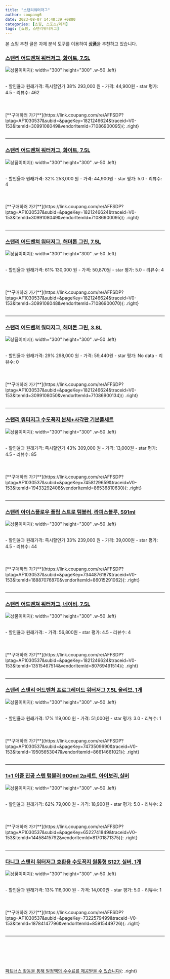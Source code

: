 ```yaml
---
title: "스탠리워터저그"
author: coupang6
date: 2023-08-07 14:40:39 +0800
categories: [쇼핑, 스포츠/레저]
tags: [쇼핑, 스탠리워터저그]
---
```


본 쇼핑 추천 글은 자체 분석 도구를 이용하여 [**상품**](https://link.coupang.com/a/bao1ui)을 추천하고 있습니다.

### [스탠리 어드벤쳐 워터저그, 화이트, 7.5L](https://link.coupang.com/re/AFFSDP?lptag=AF1030537&subid=&pageKey=1821246624&traceid=V0-153&itemId=3099108049&vendorItemId=71086900095)

![상품이미지](https://thumbnail8.coupangcdn.com/thumbnails/remote/230x230ex/image/retail/images/2020/07/14/15/0/6f8c9742-3c1a-4366-ac35-078c3c6d2c67.jpg){: width="300" height="300" .w-50 .left}


<br>
- 할인율과 원래가격: 즉시할인가 38%  293,000   원
- 가격: 44,900원
- star 평가: 4.5
- 리뷰수: 462
<br>
<br>
<br>
<br>
[**구매하러 가기**](https://link.coupang.com/re/AFFSDP?lptag=AF1030537&subid=&pageKey=1821246624&traceid=V0-153&itemId=3099108049&vendorItemId=71086900095){: .right}
<br>
<br>

---

### [스탠리 어드벤쳐 워터저그, 화이트, 7.5L](https://link.coupang.com/re/AFFSDP?lptag=AF1030537&subid=&pageKey=1821246624&traceid=V0-153&itemId=3099108049&vendorItemId=71086900095)

![상품이미지](https://thumbnail8.coupangcdn.com/thumbnails/remote/230x230ex/image/retail/images/2020/07/14/15/0/6f8c9742-3c1a-4366-ac35-078c3c6d2c67.jpg){: width="300" height="300" .w-50 .left}


<br>
- 할인율과 원래가격: 32%  253,000   원
- 가격: 44,900원
- star 평가: 5.0
- 리뷰수: 4
<br>
<br>
<br>
<br>
[**구매하러 가기**](https://link.coupang.com/re/AFFSDP?lptag=AF1030537&subid=&pageKey=1821246624&traceid=V0-153&itemId=3099108049&vendorItemId=71086900095){: .right}
<br>
<br>

---

### [스탠리 어드벤쳐 워터저그, 해머톤 그린, 7.5L](https://link.coupang.com/re/AFFSDP?lptag=AF1030537&subid=&pageKey=1821246624&traceid=V0-153&itemId=3099108048&vendorItemId=71086900070)

![상품이미지](https://thumbnail8.coupangcdn.com/thumbnails/remote/230x230ex/image/retail/images/2020/07/14/15/9/0ded5fc5-aebe-44ae-9fc5-494bd248a2c2.jpg){: width="300" height="300" .w-50 .left}


<br>
- 할인율과 원래가격: 61%  130,000   원
- 가격: 50,870원
- star 평가: 5.0
- 리뷰수: 4
<br>
<br>
<br>
<br>
[**구매하러 가기**](https://link.coupang.com/re/AFFSDP?lptag=AF1030537&subid=&pageKey=1821246624&traceid=V0-153&itemId=3099108048&vendorItemId=71086900070){: .right}
<br>
<br>

---

### [스탠리 어드벤쳐 워터저그, 해머톤 그린, 3.8L](https://link.coupang.com/re/AFFSDP?lptag=AF1030537&subid=&pageKey=1821246624&traceid=V0-153&itemId=3099108050&vendorItemId=71086900134)

![상품이미지](https://thumbnail6.coupangcdn.com/thumbnails/remote/230x230ex/image/retail/images/2020/07/14/15/0/163e4b87-cae2-4e8b-9723-a94e1dc6a53c.jpg){: width="300" height="300" .w-50 .left}


<br>
- 할인율과 원래가격: 29%  298,000   원
- 가격: 59,440원
- star 평가: No data
- 리뷰수: 0
<br>
<br>
<br>
<br>
[**구매하러 가기**](https://link.coupang.com/re/AFFSDP?lptag=AF1030537&subid=&pageKey=1821246624&traceid=V0-153&itemId=3099108050&vendorItemId=71086900134){: .right}
<br>
<br>

---

### [스탠리 워터저그 수도꼭지 본체+사각판 기본풀세트](https://link.coupang.com/re/AFFSDP?lptag=AF1030537&subid=&pageKey=7458129659&traceid=V0-153&itemId=19433292408&vendorItemId=86536810630)

![상품이미지](https://thumbnail6.coupangcdn.com/thumbnails/remote/230x230ex/image/vendor_inventory/f0d4/c7f4de1630be70e037fae42fcf3b9ce0257d4ee4eb90ed1ce27c68504319.jpg){: width="300" height="300" .w-50 .left}


<br>
- 할인율과 원래가격: 즉시할인가 43%  309,000   원
- 가격: 13,000원
- star 평가: 4.5
- 리뷰수: 85
<br>
<br>
<br>
<br>
[**구매하러 가기**](https://link.coupang.com/re/AFFSDP?lptag=AF1030537&subid=&pageKey=7458129659&traceid=V0-153&itemId=19433292408&vendorItemId=86536810630){: .right}
<br>
<br>

---

### [스탠리 아이스플로우 플립 스트로 텀블러, 라피스블루, 591ml](https://link.coupang.com/re/AFFSDP?lptag=AF1030537&subid=&pageKey=7344876187&traceid=V0-153&itemId=18887076870&vendorItemId=86015291062)

![상품이미지](https://thumbnail8.coupangcdn.com/thumbnails/remote/230x230ex/image/retail/images/2023/05/19/12/1/f4348c3f-1b2d-45f7-96f0-f942ee526d12.jpg){: width="300" height="300" .w-50 .left}


<br>
- 할인율과 원래가격: 즉시할인가 33%  239,000   원
- 가격: 39,000원
- star 평가: 4.5
- 리뷰수: 44
<br>
<br>
<br>
<br>
[**구매하러 가기**](https://link.coupang.com/re/AFFSDP?lptag=AF1030537&subid=&pageKey=7344876187&traceid=V0-153&itemId=18887076870&vendorItemId=86015291062){: .right}
<br>
<br>

---

### [스탠리 어드벤쳐 워터저그, 네이비, 7.5L](https://link.coupang.com/re/AFFSDP?lptag=AF1030537&subid=&pageKey=1821246624&traceid=V0-153&itemId=13515467514&vendorItemId=80769491514)

![상품이미지](https://thumbnail9.coupangcdn.com/thumbnails/remote/230x230ex/image/retail/images/2606772575709033-1002e561-c186-4e59-8675-5e6844bdedbd.jpg){: width="300" height="300" .w-50 .left}


<br>
- 할인율과 원래가격: 
- 가격: 56,800원
- star 평가: 4.5
- 리뷰수: 4
<br>
<br>
<br>
<br>
[**구매하러 가기**](https://link.coupang.com/re/AFFSDP?lptag=AF1030537&subid=&pageKey=1821246624&traceid=V0-153&itemId=13515467514&vendorItemId=80769491514){: .right}
<br>
<br>

---

### [스탠리 스탠리 어드벤처 프로그레이드 워터저그 7.5L 올리브, 1개](https://link.coupang.com/re/AFFSDP?lptag=AF1030537&subid=&pageKey=7473509690&traceid=V0-153&itemId=19505653047&vendorItemId=86614661021)

![상품이미지](https://thumbnail8.coupangcdn.com/thumbnails/remote/230x230ex/image/vendor_inventory/928f/d85b7cb70a3720f820d670ab91076da34c249f1b7774ad41083a323e309a.jpg){: width="300" height="300" .w-50 .left}


<br>
- 할인율과 원래가격: 17%  119,000   원
- 가격: 51,000원
- star 평가: 3.0
- 리뷰수: 1
<br>
<br>
<br>
<br>
[**구매하러 가기**](https://link.coupang.com/re/AFFSDP?lptag=AF1030537&subid=&pageKey=7473509690&traceid=V0-153&itemId=19505653047&vendorItemId=86614661021){: .right}
<br>
<br>

---

### [1+1 이중 진공 스텐 텀블러 900ml 2p세트, 아이보리,실버](https://link.coupang.com/re/AFFSDP?lptag=AF1030537&subid=&pageKey=6522741849&traceid=V0-153&itemId=14458415792&vendorItemId=81701871375)

![상품이미지](https://thumbnail9.coupangcdn.com/thumbnails/remote/230x230ex/image/vendor_inventory/a468/27f305046c969faec8f0312171c38478852454483ef3a8c5dd4710917b05.jpg){: width="300" height="300" .w-50 .left}


<br>
- 할인율과 원래가격: 62%  79,000   원
- 가격: 18,900원
- star 평가: 5.0
- 리뷰수: 2
<br>
<br>
<br>
<br>
[**구매하러 가기**](https://link.coupang.com/re/AFFSDP?lptag=AF1030537&subid=&pageKey=6522741849&traceid=V0-153&itemId=14458415792&vendorItemId=81701871375){: .right}
<br>
<br>

---

### [다니고 스탠리 워터저그 호환용 수도꼭지 원통형 S127, 실버, 1개](https://link.coupang.com/re/AFFSDP?lptag=AF1030537&subid=&pageKey=7322579499&traceid=V0-153&itemId=18784147796&vendorItemId=85915449726)

![상품이미지](https://thumbnail6.coupangcdn.com/thumbnails/remote/230x230ex/image/retail/images/5902925042546382-3c2fddb7-5dc2-4e8b-8198-190f5875a832.jpg){: width="300" height="300" .w-50 .left}


<br>
- 할인율과 원래가격: 13%  116,000   원
- 가격: 14,000원
- star 평가: 5.0
- 리뷰수: 1
<br>
<br>
<br>
<br>
[**구매하러 가기**](https://link.coupang.com/re/AFFSDP?lptag=AF1030537&subid=&pageKey=7322579499&traceid=V0-153&itemId=18784147796&vendorItemId=85915449726){: .right}
<br>
<br>

---
<br><br><br><br><br> [파트너스 활동을 통해 일정액의 수수료를 제공받을 수 있습니다](https://link.coupang.com/a/bao1ui){: .right}